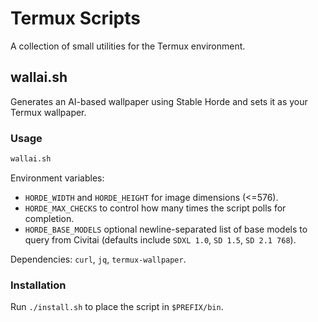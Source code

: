 # Termux Scripts

A collection of small utilities for the Termux environment.

## wallai.sh

Generates an AI-based wallpaper using Stable Horde and sets it as your Termux wallpaper.

### Usage
```bash
wallai.sh
```

Environment variables:
- `HORDE_WIDTH` and `HORDE_HEIGHT` for image dimensions (<=576).
- `HORDE_MAX_CHECKS` to control how many times the script polls for completion.
- `HORDE_BASE_MODELS` optional newline-separated list of base models to query
  from Civitai (defaults include `SDXL 1.0`, `SD 1.5`, `SD 2.1 768`).

Dependencies: `curl`, `jq`, `termux-wallpaper`.

### Installation
Run `./install.sh` to place the script in `$PREFIX/bin`.
